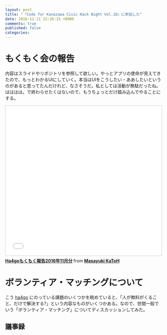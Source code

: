 ```yaml
---
layout: post
title: "『Code for Kanazawa Civic Hack Night Vol.18』に参加した"
date: 2016-11-11 22:26:15 +0900
comments: true
published: false
categories: 
---
```


# もくもく会の報告

内容はスライドやリポジトリを参照して欲しい。やっとアプリの使命が見えてきたので、もっとわかるUIにしていく。本当はUIをこうしたい・ああしたいというのがあると思ってたんだけれど、なさそうだ。私としては活動が無駄だったね。はははは。で終わらせたくはないので、もうちょっとだけ踏み込んでやることにする。

<iframe src="//www.slideshare.net/slideshow/embed_code/key/16Pun6OYSzJqn0" width="595" height="485" frameborder="0" marginwidth="0" marginheight="0" scrolling="no" style="border:1px solid #CCC; border-width:1px; margin-bottom:5px; max-width: 100%;" allowfullscreen> </iframe> <div style="margin-bottom:5px"> <strong> <a href="//www.slideshare.net/pharaohkj/ha4go201611" title="Ha4goもくもく報告2016年11月分" target="_blank">Ha4goもくもく報告2016年11月分</a> </strong> from <strong><a target="_blank" href="//www.slideshare.net/pharaohkj">Masayuki KaToH</a></strong> </div>

# ボランティア・マッチングについて

こう [ha4go](https://kanazawa.ha4go.net/) にのっている課題のいくつかを眺めていると、「人が無料がくること、だけで解決する?」という内容なものがいくつかある。なので、世間一般でいう「ボランティア・マッチング」についてディスカッションしてみた。

## 議事録

### 
